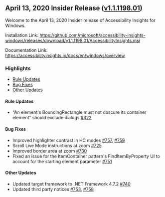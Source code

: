 ## April 13, 2020 Insider Release ([v1.1.1198.01](https://github.com/Microsoft/accessibility-insights-windows/releases/tag/v1.1.1198.01))

Welcome to the April 13, 2020 Insider release of Accessibility Insights for Windows.

Installation Link: https://github.com/microsoft/accessibility-insights-windows/releases/download/v1.1.1198.01/AccessibilityInsights.msi

Documentation Link: https://accessibilityinsights.io/docs/en/windows/overview

### Highlights

- [Rule Updates](#rule-updates)
- [Bug Fixes](#bug-fixes)
- [Other Updates](#other-updates)

#### Rule Updates

- “An element's BoundingRectangle must not obscure its container element” should exclude dialogs [#322](https://github.com/microsoft/axe-windows/issues/322)

#### Bug Fixes

- Improved highlighter contrast in HC modes [#757](https://github.com/microsoft/accessibility-insights-windows/pull/757), [#759](https://github.com/microsoft/accessibility-insights-windows/pull/759)
- Scroll Live Mode instructions at zoom [#725](https://github.com/microsoft/accessibility-insights-windows/pull/725)
- Improved border area at zoom [#730](https://github.com/microsoft/accessibility-insights-windows/pull/730)
- Fixed an issue for the ItemContainer pattern's FindItemByProperty UI to account for the starting element parameter [#751](https://github.com/microsoft/accessibility-insights-windows/issues/745)

#### Other Updates

- Updated target framework to .NET Framework 4.7.2 [#740](https://github.com/microsoft/accessibility-insights-windows/pull/740)
- Updated third party notices [#753](https://github.com/microsoft/accessibility-insights-windows/pull/753), [#758](https://github.com/microsoft/accessibility-insights-windows/pull/758)